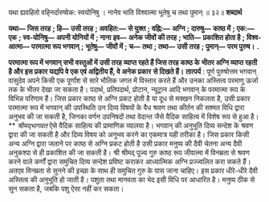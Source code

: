  

यथा ह्यवहितो वहि्नर्दारुष्वेक: स्वयोनिषु । नानेव भाति विश्वात्मा भूतेषु च तथा पुमान् ॥ ३२॥ **शब्दार्थ** 

**यथा—** **जिस तरह** **; हि—** **उसी तरह** **; अवहित:—** **से युक्त** **; वह्नि:—** **अग्नि** **; दारुषु—** **काष्ठ में** **; एक:—** **एक** **; स्व-योनिषु—** **अपनी योनियों में** **; नाना इव—** **अनेक जीवों की तरह** **; भाति—** **प्रकाशित होता है** **; विश्व-आत्मा—** **परमात्मा रूप भगवान्** **;** **भूतेषु—** **जीवों में** **; च—** **तथा** **; तथा—** **उसी तरह** **; पुमान्—** **परम पुरुष।** **.** 

**परमात्मा रूप में भगवान् सभी वस्तुओं में उसी तरह व्याप्त रहते हैं जिस तरह काष्ठ के** **भीतर अग्नि व्याप्त रहती है और इस प्रकार यद्यपि वे एक एवं अद्वितीय हैं, वे अनेक प्रकार** **से दिखते हैं।** **तात्पर्य** : पूर्ण पुरुषोत्तम भगवान् वासुदेव अपने किसी एक पूर्णांश से सारे भौतिक जगत में विस्तार करते हैं और उनका अस्तित्व परमाणु ऊर्जा तक के भीतर देखा जा सकता है। पदार्थ, प्रतिपदार्थ, प्रोटान, न्यूट्रान आदि भगवान् के परमात्मा रूप के विभिन्न परिणाम हैं। जिस प्रकार काष्ठ से अग्नि प्रकट होती है या दूध से मक्खन निकलता है, उसी प्रकार परमात्मा रूप में भगवान् की उपस्थिति उन दिव्य विषयों के वैध श्रवण तथा कीर्तन की सश्मत विधि द्वारा अनुभव की जा सकती है, जिनका वर्णन उपनिषदों तथा वेदान्त जैसे वैदिक साहित्य में विशेष रूप से हुआ है। ** *श्रीमद्भागवत* ऐसे वैदिक साहित्य की प्रामाणिक व्यालया है। भगवान् की अनुभूति दिव्य सन्देश के श्रवण द्वारा की जा सकती है और दिव्य विषय को अनुभव करने का एकमात्र यही तरीका है। जिस प्रकार किसी अन्य अग्नि द्वारा जलाने पर काष्ठ से अग्नि प्रकट होती है उसी प्रकार मनुष्य की दैवी चेतना अन्य दैवी अनुकश्पा से ही प्रकाशित की जा सकती है। श्री श्रीमद् पूज्य गुरु काष्ठ रूप जीवात्मा में विनम्रता से श्रवण करने वाले कर्णों द्वारा समुचित दिव्य सन्देश प्रविष्ट कराकर आध्यात्मिक अग्नि प्रज्ज्वलित करा सकते हैं। अतएव विनम्रता से सुनने की इच्छा के साथ ही समुचित गुरु के पास जाना चाहिए। इस प्रकार धीरे-धीरे दैवी अस्तित्व की अनुभूति हो जाती है। पशुता तथा मानवता का भेद इसी विधि पर आधारित है। मनुष्य ठीक से सुन सकता है, जबकि पशु ऐसा नहीं कर सकता। 
